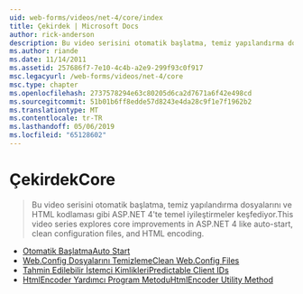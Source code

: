 ```yaml
---
uid: web-forms/videos/net-4/core/index
title: Çekirdek | Microsoft Docs
author: rick-anderson
description: Bu video serisini otomatik başlatma, temiz yapılandırma dosyalarını ve HTML kodlaması gibi ASP.NET 4'te temel iyileştirmeler keşfediyor.
ms.author: riande
ms.date: 11/14/2011
ms.assetid: 257686f7-7e10-4c4b-a2e9-299f93c0f917
msc.legacyurl: /web-forms/videos/net-4/core
msc.type: chapter
ms.openlocfilehash: 2737578294e63c80205d6ca2d7671a6f42e498cd
ms.sourcegitcommit: 51b01b6ff8edde57d8243e4da28c9f1e7f1962b2
ms.translationtype: MT
ms.contentlocale: tr-TR
ms.lasthandoff: 05/06/2019
ms.locfileid: "65128602"
---
```

# <a name="core"></a><span data-ttu-id="4ed1c-103">Çekirdek</span><span class="sxs-lookup"><span data-stu-id="4ed1c-103">Core</span></span>

> <span data-ttu-id="4ed1c-104">Bu video serisini otomatik başlatma, temiz yapılandırma dosyalarını ve HTML kodlaması gibi ASP.NET 4'te temel iyileştirmeler keşfediyor.</span><span class="sxs-lookup"><span data-stu-id="4ed1c-104">This video series explores core improvements in ASP.NET 4 like auto-start, clean configuration files, and HTML encoding.</span></span>

- [<span data-ttu-id="4ed1c-105">Otomatik Başlatma</span><span class="sxs-lookup"><span data-stu-id="4ed1c-105">Auto Start</span></span>](aspnet-4-quick-hit-auto-start.md)
- [<span data-ttu-id="4ed1c-106">Web.Config Dosyalarını Temizleme</span><span class="sxs-lookup"><span data-stu-id="4ed1c-106">Clean Web.Config Files</span></span>](aspnet-4-quick-hit-clean-webconfig-files.md)
- [<span data-ttu-id="4ed1c-107">Tahmin Edilebilir İstemci Kimlikleri</span><span class="sxs-lookup"><span data-stu-id="4ed1c-107">Predictable Client IDs</span></span>](aspnet-4-quick-hit-predictable-client-ids.md)
- [<span data-ttu-id="4ed1c-108">HtmlEncoder Yardımcı Program Metodu</span><span class="sxs-lookup"><span data-stu-id="4ed1c-108">HtmlEncoder Utility Method</span></span>](aspnet-4-quick-hit-the-htmlencoder-utility-method.md)
